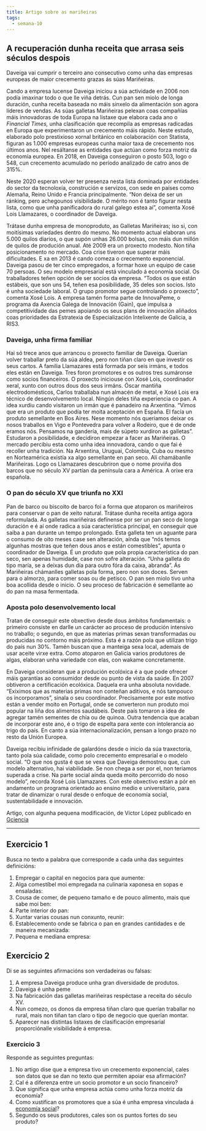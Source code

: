 ```yaml
---
title: Artigo sobre as mariñeiras
tags:
  - semana-10
---
```


<article>

## A recuperación dunha receita que arrasa seis séculos despois

Daveiga vai cumprir o terceiro ano consecutivo como unha das empresas europeas
de maior crecemento grazas ás súas Mariñeiras.

Cando a empresa lucense Daveiga iniciou a súa actividade en 2006 non podía
imaxinar todo o que lle viña detrás. Cun pan sen miolo de longa duración, cunha
receita baseada no máis sinxelo da alimentación son agora líderes de vendas. As
súas galletas Mariñeiras pelexan coas compañías máis innovadoras de toda Europa
na listaxe que elabora cada ano o _Financial Times,_ unha clasificación que
recompila as empresas radicadas en Europa que experimentaron un crecemento máis
rápido. Neste estudo, elaborado polo prestixioso xornal británico en
colaboración con Statista, figuran as 1.000 empresas europeas cunha maior taxa
de crecemento nos últimos anos. Nel resáltanse as entidades que actúan como
forza motriz da economía europea. En 2018, en Daveiga conseguiron o posto 503,
logo o 548, cun crecemento acumulado no período analizado de catro anos de 315%.

Neste 2020 esperan volver ter presenza nesta lista dominada por entidades do
sector da tecnoloxía, construción e servizos, con sede en países como Alemaña,
Reino Unido e Francia principalmente. “Non deixa de ser un ránking, pero
achegounos visibilidade. O mérito non é tanto figurar nesta lista, como que unha
panificadora do rural galego estea aí”, comenta Xosé Lois Llamazares, o
coordinador de Daveiga.

Trátase dunha empresa de monoproduto, as Galletas Mariñeiras; iso si, con
moitísimas variedades dentro do mesmo. No momento actual elaboran uns 5.000
quilos diarios, o que supón unhas 26.000 bolsas, con máis dun millón de quilos
de produción anual. Até 2009 era un proxecto modesto. Non tiña posicionamento no
mercado. Coa crise tiveron que superar máis dificultades. E xa en 2013 é cando
comeza o crecemento exponencial. Daveiga pasou de ter cinco empregados, a formar
hoxe un equipo de case 70 persoas. O seu modelo empresarial está vinculado á
economía social. Os traballadores teñen opción de ser socios da empresa. “Todos
os que están estábeis, que son uns 54, teñen esa posibilidade, 35 deles son
socios. Isto é unha sociedade laboral. O grupo promotor segue controlando o
proxecto”, comenta Xosé Lois. A empresa tamén forma parte de InnovaPeme, o
programa da Axencia Galega de Innovación (Gain), que impulsa a competitividade
das pemes apoiando os seus plans de innovación aliñados coas prioridades da
Estratexia de Especialización Intelixente de Galicia, a RIS3.

### Daveiga, unha firma familiar

Hai só trece anos que arrancou o proxecto familiar de Daveiga. Querían volver
traballar preto da súa aldea, pero non tiñan claro en que investir os seus
cartos. A familia Llamazares está formada por seis irmáns, e todos eles están en
Daveiga. Tres foron promotores e os outros tres sumáronse como socios
financeiros. O proxecto iniciouse con Xosé Lois, coordinador xeral, xunto con
outros dous dos seus irmáns. Óscar mantiña electrodomésticos, Carlos traballaba
nun almacén de metal, e Xosé Lois era técnico de desenvolvemento local. Ningún
deles tiña experiencia co pan. A idea xurdiu cando visitaron un irmán que é
panadeiro na Arxentina. “Vimos que era un produto que podía ter moita aceptación
en España. El facía un produto semellante en Bos Aires. Nese momento nós
queriamos deixar os nosos traballos en Vigo e Pontevedra para volver a Rodeiro,
que é de onde eramos nós. Pensamos na gandería, mais de súpeto xurdiron as
galletas”. Estudaron a posibilidade, e decidiron empezar a facer as Mariñeiras.
O mercado percibiu esta como unha idea innovadora, cando o que fai é recoller
unha tradición. Na Arxentina, Uruguai, Colombia, Cuba ou mesmo en Norteamérica
existía xa algo semellante en pan seco. Alí chamábanlle Mariñeiras. Logo os
Llamazares descubriron que o nome proviña dos barcos que no século XV partían da
península cara a América. A orixe era española.

### O pan do século XV que triunfa no XXI

Pan de barco ou biscoito de barco foi a forma que atoparon os mariñeiros para
conservar o pan de xeito natural. Trátase dunha receita antiga agora
reformulada. As galletas mariñeiras defínense por ser un pan seco de longa
duración e é aí onde radica a súa característica principal, en conseguir que
saiba a pan durante un tempo prolongado. Esta galleta ten un aguante para o
consumo de oito meses case sen alteración, aínda que “nós temos algunhas mostras
que teñen dous anos e están comestibles”, apunta o coordinador de Daveiga. É un
produto que pola propia característica do pan seco, sen apenas humidade, case
non sofre alteración. “Unha galleta do tipo maría, se a deixas dun día para
outro fóra da caixa, abranda”. Ás Mariñeiras chámanlles galletas pola forma,
pero non son doces. Serven para o almorzo, para comer soas ou de petisco. O pan
sen miolo tivo unha boa acollida desde o inicio. O seu proceso de fabricación é
semellante ao do pan na masa fermentada.

### Aposta polo desenvolvemento local

Tratan de conseguir este obxectivo desde dous ámbitos fundamentais: o primeiro
consiste en darlle un carácter ao proceso de produción intensivo no traballo; o
segundo, en que as materias primas sexan transformadas ou producidas no contorno
máis próximo. Esta é a razón pola que utilizan trigo do país nun 30%. Tamén
buscan que a manteiga sexa local, ademais de usar aceite virxe extra. Como
atoparon en Galicia varios produtores de algas, elaboran unha variedade con
elas, con wakame concretamente.

En Daveiga consideran que a produción ecolóxica é a que pode ofrecer máis
garantías ao consumidor desde ou punto de vista da saúde. En 2007 obtiveron a
certificación ecolóxica. Daquela era unha absoluta novidade. “Exiximos que as
materias primas non conteñan aditivos, e nós tampouco os incorporamos”, sinala o
seu coordinador. Precisamente por este motivo están a vender moito en Portugal,
onde se converteron nun produto moi popular na liña dos alimentos saudábeis.
Deste país tomaron a idea de agregar tamén sementes de chía ou de quinoa. Outra
tendencia que acaban de incorporar este ano, é o trigo de espelta para xente con
intolerancia ao trigo do país. En canto a súa internacionalización, pensan a
longo prazo no resto da Unión Europea.

Daveiga recibiu infinidade de galardóns desde o inicio da súa traxectoria, tanto
pola súa calidade, como polo crecemento empresarial e o modelo social. “O que
nos gusta é que se vexa que Daveiga demostrou que, cun modelo alternativo, hai
viabilidade. Se non chega a ser por el, non teriamos superada a crise. Na parte
social aínda queda moito percorrido do noso modelo”, recorda Xosé Lois
Llamazares. Con este obxectivo están a pór en andamento un programa orientado ao
ensino medio e universitario, para tratar de dinamizar o rural desde o enfoque
de economía social, sustentabilidade e innovación.

Artigo, con algunha pequena modificación, de Víctor López publicado en
[Gciencia](https://www.gciencia.com/)

</article>

---

## Exercicio 1

Busca no texto a palabra que corresponde a cada unha das seguintes definicións:

1. Empregar o capital en negocios para que aumente:
2. Alga comestíbel moi empregada na culinaria xaponesa en sopas e ensaladas:
3. Cousa de comer, de pequeno tamaño e de pouco alimento, mais que sabe moi ben:
4. Parte interior do pan:
5. Xuntar varias cousas nun conxunto, reunir:
6. Establecemento onde se fabrica o pan en grandes cantidades e de maneira
   mecanizada:
7. Pequena e mediana empresa:

## Exercicio 2

Di se as seguintes afirmacións son verdadeiras ou falsas:

1. A empresa Daveiga produce unha gran diversidade de produtos.
2. Daveiga é unha peme
3. Na fabricación das galletas mariñeiras respéctase a receita do século XV.
4. Nun comezo, os donos da empresa tiñan claro que querían traballar no rural,
   mais non tiñan tan claro o tipo de negocio que querían montar.
5. Aparecer nas distintas listaxes de clasificación empresarial proporciónalle
   visibilidade á empresa.

### Exercicio 3

Responde as seguintes preguntas:

1. No artigo dise que a empresa tivo un crecemento exponencial, cales son datos
   que se dan no texto que permiten apoiar esa afirmación?
2. Cal é a diferenza entre un socio promotor e un socio financeiro?
3. Que significa que unha empresa actúa como unha forza motriz da economía?
4. Como xustifican os promotores que a súa é unha empresa vinculada á
   [economía social](https://gl.wikipedia.org/wiki/Econom%C3%ADa_social)?
5. Segundo os seus produtores, cales son os puntos fortes do seu produto?
